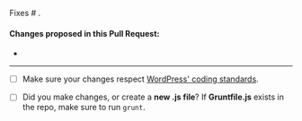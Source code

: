 Fixes # .

#### Changes proposed in this Pull Request:
-

-------------------
- [ ] Make sure your changes respect [WordPress' coding standards](https://make.wordpress.org/core/handbook/best-practices/coding-standards/).
- [ ] Did you make changes, or create a **new .js file**? If **Gruntfile.js** exists in the repo, make sure to run `grunt`.


